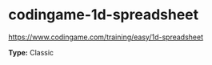 # codingame-1d-spreadsheet
https://www.codingame.com/training/easy/1d-spreadsheet

**Type:** Classic
